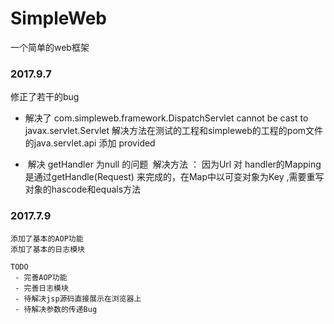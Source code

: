 # SimpleWeb
一个简单的web框架


### 2017.9.7 
修正了若干的bug

- 解决了 com.simpleweb.framework.DispatchServlet cannot be cast to javax.servlet.Servlet
 解决方法在测试的工程和simpleweb的工程的pom文件的java.servlet.api 添加 <scope>provided</scope>
 

-  解决 getHandler 为null 的问题
  解决方法 ： 因为Url 对 handler的Mapping 是通过getHandle(Request) 来完成的，在Map中以可变对象为Key ,需要重写对象的hascode和equals方法
  
 
 ### 2017.7.9
    
    添加了基本的AOP功能
    添加了基本的日志模块
    
    TODO 
     - 完善AOP功能
     - 完善日志模块
     - 待解决jsp源码直接展示在浏览器上
     - 待解决参数的传递Bug
